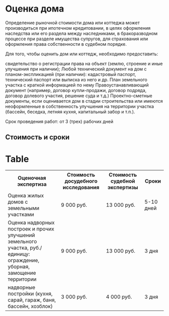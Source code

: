 # Оценка дома

Определение рыночной стоимости дома или коттеджа может производиться при ипотечном кредитовании, в целях оформления наследства или его раздела между наследниками, в бракоразводном процессе при разделе имущества супругов, для страхования или оформления права собственности в судебном порядке.

Для того, чтобы оценить дом или коттедж, необходимо предоставить:

свидетельство о регистрации права на объект (землю, строение и иные улучшения при наличии);
Любой технический документ на дом с планом-экспликацией (при наличии): кадастровый паспорт, технический паспорт или выписка из него и др.
План земельного участка с краткой информацией по нему
Правоустанавливающий документ (например, договор купли-продажи, договор подряда, договор долевого участия, решение суда и т.д.)
Проектно-сметные документы, если оценивается дом в стадии строительства или имеются неоформленные в собственность улучшения на территории участка (бассейн, беседка, летняя кухня, капитальный забор и т.п.).


Срок проведения работ: от 3 (трех) рабочих дней
## Стоимость и сроки
# Table
<table>
<tbody>
<tr>
<th><span>Оценочная экспертиза</span></th>
<th>Стоимость досудебного исследования</th>
<th>Стоимость судебной экспертизы</th>
<th>Сроки</th>
</tr>
<tr>
<td>Оценка жилых домов с земельными участками</td>
<td>9 000 руб.</td>
<td>13 000 руб.</td>
<td>5-10 дней</td>
</tr>
<tr>
<td>Оценка надворных построек и прочих улучшений земельного участка, руб./единицу: ограждение, уборная, замощение территории </td>
<td>9 000 руб.</td>
<td>13 000 руб.</td>
<td>3 дня</td>
</tr>
<tr>
<td>надворные постройки (кухня, сарай, гараж, баня, бассейн, хозблок)</td>
<td>3 000 руб.</td>
<td>4 000 руб.</td>
<td>3 дня</td>
</tr>
</tbody>
</table>